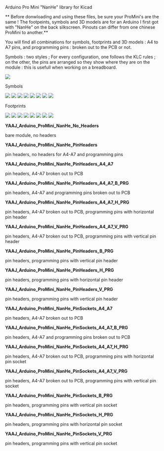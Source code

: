 Arduino Pro Mini "NanHe" library for Kicad

** Before donwloading and using these files, be sure your ProMini's are the same ! The footpeints, symbols and 3D models are for an Arduino I first got with "NanHe" on the back silkscreen. Pinouts can differ from one chinese ProMini to another.**

You will find all combinations for symbols, footprints and 3D models : A4 to A7 pins, and programming pins : broken out to the PCB or not.

Symbols : two styles ; For every configuration, one follows the KLC rules ; on the other, the pins are arranged so they show where they are on the module : this is usefull when working on a breadboard.

![](https://github.com/yet-another-average-joe/KiCad-Arduino/blob/main/Arduino_Pro_Mini_NanHe/Images/Arduino_Pro_Mini_NanHe.JPG)

Symbols

![](https://github.com/yet-another-average-joe/KiCad-Arduino/blob/main/Arduino_Pro_Mini_NanHe/Images/YAAJ_Arduino_ProMini_NanHe_A4-A7_PRG_Part_Like_Sym.png)
![](https://github.com/yet-another-average-joe/KiCad-Arduino/blob/main/Arduino_Pro_Mini_NanHe/Images/YAAJ_Arduino_ProMini_NanHe_A4-A7_PRG_Sym.png)
![](https://github.com/yet-another-average-joe/KiCad-Arduino/blob/main/Arduino_Pro_Mini_NanHe/Images/YAAJ_Arduino_ProMini_NanHe_A4-A7_Part_Like_Sym.png)
![](https://github.com/yet-another-average-joe/KiCad-Arduino/blob/main/Arduino_Pro_Mini_NanHe/Images/YAAJ_Arduino_ProMini_NanHe_A4-A7_Sym.png)
![](https://github.com/yet-another-average-joe/KiCad-Arduino/blob/main/Arduino_Pro_Mini_NanHe/Images/YAAJ_Arduino_ProMini_NanHe_PRG_Part_Like_Sym.png)
![](https://github.com/yet-another-average-joe/KiCad-Arduino/blob/main/Arduino_Pro_Mini_NanHe/Images/YAAJ_Arduino_ProMini_NanHe_PRG_Sym.png)
![](https://github.com/yet-another-average-joe/KiCad-Arduino/blob/main/Arduino_Pro_Mini_NanHe/Images/YAAJ_Arduino_ProMini_NanHe_Part_Like_Sym.png)
![](https://github.com/yet-another-average-joe/KiCad-Arduino/blob/main/Arduino_Pro_Mini_NanHe/Images/YAAJ_Arduino_ProMini_NanHe_Sym.png)

Footprints

![](https://github.com/yet-another-average-joe/KiCad-Arduino/blob/main/Arduino_Pro_Mini_NanHe/Images/YAAJ_Arduino_ProMini_NanHe_1_Footprint.png)
![](https://github.com/yet-another-average-joe/KiCad-Arduino/blob/main/Arduino_Pro_Mini_NanHe/Images/YAAJ_Arduino_ProMini_NanHe_2_Footprint.png)
![](https://github.com/yet-another-average-joe/KiCad-Arduino/blob/main/Arduino_Pro_Mini_NanHe/Images/YAAJ_Arduino_ProMini_NanHe_A4_A7_1_Footprint.png)
![](https://github.com/yet-another-average-joe/KiCad-Arduino/blob/main/Arduino_Pro_Mini_NanHe/Images/YAAJ_Arduino_ProMini_NanHe_A4_A7_2_Footprint.png)
![](https://github.com/yet-another-average-joe/KiCad-Arduino/blob/main/Arduino_Pro_Mini_NanHe/Images/YAAJ_Arduino_ProMini_NanHe_A4_A7_PRG_1_Footprint.png)
![](https://github.com/yet-another-average-joe/KiCad-Arduino/blob/main/Arduino_Pro_Mini_NanHe/Images/YAAJ_Arduino_ProMini_NanHe_A4_A7_PRG_2_Footprint.png)
![](https://github.com/yet-another-average-joe/KiCad-Arduino/blob/main/Arduino_Pro_Mini_NanHe/Images/YAAJ_Arduino_ProMini_NanHe_PRG_1_Footprint.png)
![](https://github.com/yet-another-average-joe/KiCad-Arduino/blob/main/Arduino_Pro_Mini_NanHe/Images/YAAJ_Arduino_ProMini_NanHe_PRG_2_Footprint.png)

**YAAJ_Arduino_ProMini_NanHe_No_Headers**

bare module, no headers

**YAAJ_Arduino_ProMini_NanHe_PinHeaders**

pin headers, no headers for A4-A7 and programming pins

**YAAJ_Arduino_ProMini_NanHe_PinHeaders_A4_A7**

pin headers, A4-A7 broken out to PCB 

**YAAJ_Arduino_ProMini_NanHe_PinHeaders_A4_A7_B_PRG**

pin headers, A4-A7 and programming pins broken out to PCB 

**YAAJ_Arduino_ProMini_NanHe_PinHeaders_A4_A7_H_PRG**

pin headers, A4-A7 broken out to PCB, programming pins with horizontal pin header 

**YAAJ_Arduino_ProMini_NanHe_PinHeaders_A4_A7_V_PRG**

pin headers, A4-A7 broken out to PCB, programming pins with vertical pin header 

**YAAJ_Arduino_ProMini_NanHe_PinHeaders_B_PRG**

pin headers, programming pins with vertical pin header 

**YAAJ_Arduino_ProMini_NanHe_PinHeaders_H_PRG**

pin headers, programming pins with horizontal pin header 

**YAAJ_Arduino_ProMini_NanHe_PinHeaders_V_PRG**

pin headers, programming pins with vertical pin header 

**YAAJ_Arduino_ProMini_NanHe_PinSockets_A4_A7**

pin headers, A4-A7 broken out to PCB 

**YAAJ_Arduino_ProMini_NanHe_PinSockets_A4_A7_B_PRG**

pin headers, A4-A7 and programming pins broken out to PCB 

**YAAJ_Arduino_ProMini_NanHe_PinSockets_A4_A7_H_PRG**

pin headers, A4-A7 broken out to PCB, programming pins with horizontal pin socket 

**YAAJ_Arduino_ProMini_NanHe_PinSockets_A4_A7_V_PRG**

pin headers, A4-A7 broken out to PCB, programming pins with vertical pin socket 

**YAAJ_Arduino_ProMini_NanHe_PinSockets_B_PRG**

pin headers, programming pins with vertical pin socket 

**YAAJ_Arduino_ProMini_NanHe_PinSockets_H_PRG**

pin headers, programming pins with horizontal pin socket 

**YAAJ_Arduino_ProMini_NanHe_PinSockets_V_PRG**

pin headers, programming pins with vertical pin socket 
